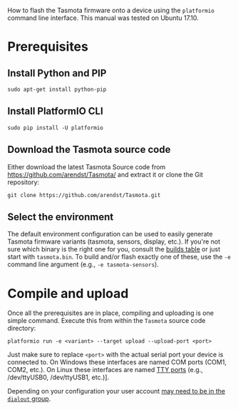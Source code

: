 How to flash the Tasmota firmware onto a device using the `platformio` command line interface. This manual was tested on Ubuntu 17.10.

# Prerequisites
## Install Python and PIP
`sudo apt-get install python-pip`

## Install PlatformIO CLI
`sudo pip install -U platformio`

## Download the Tasmota source code

Either download the latest Tasmota Source code from https://github.com/arendst/Tasmota/ and extract it or clone the Git repository:  

`git clone https://github.com/arendst/Tasmota.git`

## Select the environment
The default environment configuration can be used to easily generate Tasmota firmware variants (tasmota, sensors, display, etc.). If you're not sure which binary is the right one for you, consult the [builds table](Builds) or just start with `tasmota.bin`. To build and/or flash exactly one of these, use the `-e` command line argument (e.g., `-e tasmota-sensors`). 

# Compile and upload
Once all the prerequisites are in place, compiling and uploading is one simple command. Execute this from within the `Tasmota` source code directory:  

`platformio run -e <variant> --target upload --upload-port <port>`

Just make sure to replace `<port>` with the actual serial port your device is connected to. On Windows these interfaces are named COM ports (COM1, COM2, etc.). On Linux these interfaces are named [TTY ports](https://unix.stackexchange.com/questions/144029/command-to-determine-ports-of-a-device-like-dev-ttyusb0) (e.g., /dev/ttyUSB0, /dev/ttyUSB1, etc.)].

Depending on your configuration your user account [may need to be in the `dialout` group](https://askubuntu.com/questions/112568/how-do-i-allow-a-non-default-user-to-use-serial-device-ttyusb0).
